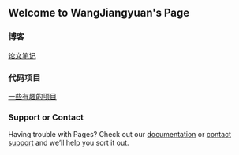 ## Welcome to WangJiangyuan's Page


### 博客
[论文笔记](https://github.com/yjwjy/yjwjy.github.io/blob/main/blog.html)

### 代码项目
[一些有趣的项目](https://github.com/yjwjy/yjwjy.github.io/blob/main/project.html)


### Support or Contact

Having trouble with Pages? Check out our [documentation](https://docs.github.com/categories/github-pages-basics/) or [contact support](https://support.github.com/contact) and we’ll help you sort it out.
